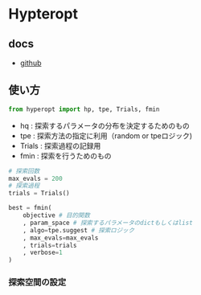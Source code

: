 # Hypteropt
## docs
* [github](https://github.com/hyperopt/hyperopt)

## 使い方

```python
from hyperopt import hp, tpe, Trials, fmin
```

* hq : 探索するパラメータの分布を決定するためのもの
* tpe : 探索方法の指定に利用（random or tpeロジック)
* Trials : 探索過程の記録用
* fmin : 探索を行うためのもの

```python
# 探索回数
max_evals = 200
# 探索過程
trials = Trials()

best = fmin(
    objective # 目的関数
    , param_space # 探索するパラメータのdictもしくはlist
    , algo=tpe.suggest # 探索ロジック
    , max_evals=max_evals
    , trials=trials 
    , verbose=1
)
```

### 探索空間の設定

